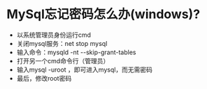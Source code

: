 ﻿# MySql忘记密码怎么办(windows)?

- 以系统管理员身份运行cmd
- 关闭mysql服务：net stop mysql
- 输入命令：mysqld -nt --skip-grant-tables
- 打开另一个cmd命令行（管理员）
- 输入mysql -uroot ，即可进入mysql，而无需密码
- 最后，修改root密码
